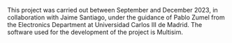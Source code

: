 This project was carried out between September and December 2023, in collaboration with Jaime Santiago, under the guidance of Pablo Zumel from the Electronics Department at Universidad Carlos III de Madrid.
The software used for the development of the project is Multisim.
